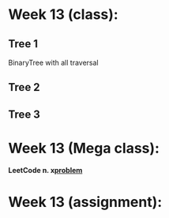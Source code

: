# Week 13 (class):

## Tree 1

BinaryTree with all traversal

## Tree 2

## Tree 3

# Week 13 (Mega class):

**LeetCode n. x[problem](link)**

# Week 13 (assignment):
